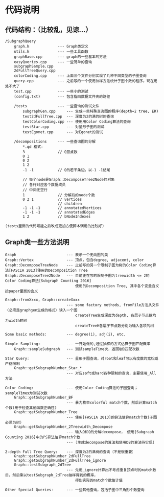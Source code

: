 # 代码说明

## 代码结构：（比较乱，见谅...）

    /SubgraphQuery
        graph.h             --- Graph类定义
        utils.h             --- 一些工具函数
        graphBase.cpp       --- graph的一些基本的方法
        easyQueries.cpp     --- 一些简单的查询
        subgraphSample.cpp
        2dFullTreeQuery.cpp
        colorCoding.cpp     --- 上面三个文件分别实现了几种不同类型的子图查询
        query.cpp           --- 之前写的一个使用抽样方法统计子图个数的程序，现在用处不大了
        test.cpp            --- 一些小的测试
        (config.txt)        --- 包含指向数据文件夹的路径

        /tests              --- 一些查询的测试文件
            subgraphGen.cpp     --- 生成一些特殊查询图的程序(depth=2 tree, ER)
            test2dFullTree.cpp  --- 深度为2的满的树的查询
            testColorCoding.cpp --- 使用用Color Coding算法的查询
            testStar.cpp        --- 对星形子图的测试
            testEgonet.cpp      --- 对Egonet的测试

        /decompositions     --- 一些查询图的分解
            *.qd 格式:
            3               // Q顶点数
            0 1
            0 2
            1 2
            -1 -1           // Q的若干条边，以-1 -1结尾

            // 每个node是Graph::DecomposeTree2Node的对象
            // 各行对应各个数据成员
            // 中间无空行
            1               // 分解后的node个数
            0 2 1           // vertices
                            // children
            -1 -1 -1        // annotatedVertices
            -1 -1 -1        // annotatedEdges
            1 2             // bNodeIndexes

    (tests里面的代码可能之后改成更加方便脚本调用的比较好)

## Graph类一些方法说明

    Graph                       --- 表示一个无向图的类
    Graph::Vertex               --- 顶点，包含degree, adjacent, color
    Graph::DecomposeTreeNode    --- 之前写的另一个限制子图为树的Color Coding算法[FASCIA 2013]使用的Decomposition Tree
    Graph::DecomposeTree2Node   --- 目前正在写的限制子图为treewidth <= 2的Color Coding算法[Subgraph Counting 2016]
                                    使用的Decomposition Tree, 其中各个变量含义按paper里面的含义

    Graph::fromXxxx, Graph::createXxxx
                                --- some factory methods, fromFile方法从文件（必须是graphgen生成的格式）读入一个图
                                    createTree生成深度为depth, 各层子节点数均为width的树
                                    createTreeH各层子节点数分别为输入各项的树

    Some basic methods:         --- degree(i), adj(i), etc.

    Simple Sampling:            --- 一开始做的,通过抽样的方式估算子图匹配概率
        Graph::sampleSubgraph   --- 测试sampleTime次，返回Q的匹配次数

    Star Query:                 --- 星形子图查询，对root和leaf可以有度数的宽松或严格限制
        Graph::getSubgraphNumber_Star_*
                                --- 对应soft或hard各种限制的查询，主要使用_All方法

    Color Coding:               --- 使用Color Coding算法的子图查询；sampleTimes为测试次数
        Graph::getSubgraphNumber_BF
                                --- 暴力枚举colorful match个数，然后计算match个数(用于检查其他函数正确性)
        Graph::getSubgraphNumber_Tree
                                --- 使用[FASCIA 2013]的算法估算match个数(子图必须为树)
        Graph::getSubgraphNumber_2Treewidth_Decompose
                                --- 输入Q和Q的分解decompose， 使用[Subgraph Counting 2016]中的PS算法估算match个数
                                --- (生成decompose的算法和使用DB的算法待实现)

    2-depth Full Tree Query:    --- 深度为2的满树的查询（不是很重要）
        Graph::getSubgraphNumber_2dFullTree
        Graph::getSubgraphNumber_2dFullTree_ignore
        Graph::testSubgraph_2dTree
                                --- 先用_ignore计算出不考虑重复顶点时的match数目，然后乘以testSubgraph_2dTree抽样得到的概率，
                                    得到实际的match个数估计值

    Other Special Queries:      --- 一些其他查询，包括子图中三角形个数查询
